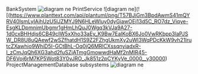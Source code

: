 BankSystem
![diagram ne](https://www.planttext.com/api/plantuml/png/T57DQW8n4BxdAOQz-m8z52jAwK4g_ftsCcv6sJQPB9DPP16Vh8S-Kb-X2RgBWkOIvYFVt-JlvtSS5KLRxmnM6WHcld6X8xgE2-maEFTcVSrNQ8BylUgYaZSM5NSO2HOIlgZIwSGOIJVomL7FlRo5au5qxh7HQF235oXch2ImhZrLABRaRKr7M58JH6F9gtRdQuLFiIHv9CrgdbYBnzAtsRFy71aFD3WcZKsJ6X1yy3wKl6ovDtii-7fJFUkbqXN5sATuoXgMaqdlEVO5W6bQNs7Eneo9RVw2Vm000F__0m00)
PrintService
![diagram ne](![(https://www.planttext.com/api/plantuml/png/T57BJiGm3BpdAwmS41mQYRV40IsmLyIAihUzU5lJZMYJ9N6HLeWluy0dyGiawOEj13d5C_RO7dz_Viqye-EsgKLDpmnimUbgmr1gHmLhQuJ0Wgq3kVJa9A27-1d0cxBHHdjs6CB49cIW5xXho33aEy_K9Bw7EaIKoBX6Jo0VwRKbpp3laPJSW_DR8U8uQAewf2wSZfhatdH1S9Z2FZhgUkmXy2uWl3WqPDcKkW9vh21lrutcZXawhio9WhiD5I-GCtBhL-Oq0jQ6MRlCXssqnyiadxR-I_zCmJqQh6XG3ahd2fuSZjATmgGmowwdHaMf2nMIR45-DF6Voj6rM7KP5Wot83Y0vJRO_Jk851z2pCYKyVe_0000__y30000)
ProjectManagementDatabase subsystems
![diagram ne](https://www.planttext.com/api/plantuml/png/V95DJiD038NtFeKrArXKxBke2XHrLQaA9p29EnqqcOayBbA4E1aBZiGLo3y9bPZby_liPy_tvzSsAObUIW-UJueQKPmzAnPEE5SN0m3b6WNDaMg9tkDpdPHBWvHma7fbz3sLbOyrCnueaEMIWywPiRo4CgwYg0jsRft4mGi5ARrGuYQCnDScttp6RYZsoVhwxW6WtOE2zVzJU3CXjyiEMKky0pPliI-kLfjV5wxHtESvfucyUpoJMEucc0vVhdxDPwpY-8r7jKFnrDnd9Fi-V-votMZFWOMK1sSoy06mvL2q__m3003__mC0)
